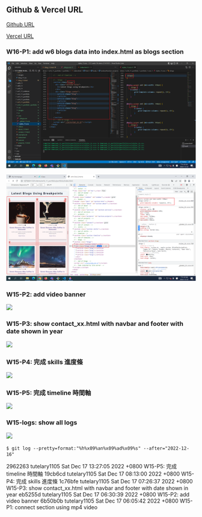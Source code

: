 ## Github & Vercel URL

[Github URL](https://github.com/tutelary1105/1111-sweb-1N-demo-211411011)

[Vercel URL](https://1111-sweb-1-n-demo-211411011-71y5.vercel.app/)

### W16-P1: add w6 blogs data into index.html as blogs section

![](w16_p1-1.png)

![](w16_p1-2.png)

### W15-P2: add video banner

![](w15_p2.png)

### W15-P3: show contact_xx.html with navbar and footer with date shown in year

![](w15_p3.png)

### W15-P4: 完成 skills 進度條

![](w15_p4.png)

### W15-P5: 完成 timeline 時間軸

![](w15_p5.png)

### W15-logs: show all logs

![](w15_logs.png)

```
$ git log --pretty=format:"%h%x09%an%x09%ad%x09%s" --after="2022-12-16"

```
2962263 tutelary1105    Sat Dec 17 13:27:05 2022 +0800  W15-P5: 完成 timeline 時間軸
19cb6cd tutelary1105    Sat Dec 17 08:13:00 2022 +0800  W15-P4: 完成 skills 進度條
1c76bfe tutelary1105    Sat Dec 17 07:26:37 2022 +0800  W15-P3: show contact_xx.html with navbar and footer with date shown in year
eb5255d tutelary1105    Sat Dec 17 06:30:39 2022 +0800  W15-P2: add video banner
6b50b0b tutelary1105    Sat Dec 17 06:05:42 2022 +0800  W15-P1: connect section using mp4 video
